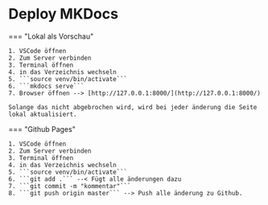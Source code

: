 # Deploy MKDocs
=== "Lokal als Vorschau"

    1. VSCode öffnen
    2. Zum Server verbinden
    3. Terminal öffnen
    4. in das Verzeichnis wechseln
    5. ```source venv/bin/activate```
    6. ```mkdocs serve```
    7. Browser öffnen --> [http://127.0.0.1:8000/](http://127.0.0.1:8000/)

    Solange das nicht abgebrochen wird, wird bei jeder änderung die Seite lokal aktualisiert.

=== "Github Pages"

    1. VSCode öffnen
    2. Zum Server verbinden
    3. Terminal öffnen
    4. in das Verzeichnis wechseln
    5. ```source venv/bin/activate```
    6. ```git add .``` --< Fügt alle änderungen dazu
    7. ```git commit -m "kommentar"```
    8. ```git push origin master``` --> Push alle änderung zu Github.